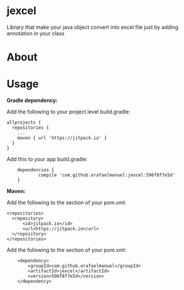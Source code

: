 # jexcel
Library that make your java object convert into excel file just by adding annotation in your class

<b><h1>About</h1></b>

<b><h1>Usage</h1></b>
<b>Gradle dependency:</b>

Add the following to your project level build.gradle:

```
allprojects {
  repositories {
    ...
    maven { url 'https://jitpack.io' }
  }
}
```

Add this to your app build.gradle:

```
	dependencies {
	        compile 'com.github.erafaelmanuel:jexcel:596f8f7e5d'
	}
```

<b>Maven:</b>

Add the following to the <repositories> section of your pom.xml:

```
<repositories>
  <repository>
      <id>jitpack.io</id>
      <url>https://jitpack.io</url>
  </repository>
</repositories>
```

Add the following to the <dependencies> section of your pom.xml:

```
	<dependency>
	    <groupId>com.github.erafaelmanuel</groupId>
	    <artifactId>jexcel</artifactId>
	    <version>596f8f7e5d</version>
	</dependency>
```
